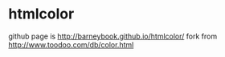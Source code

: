 # htmlcolor
github page is http://barneybook.github.io/htmlcolor/ 
fork from http://www.toodoo.com/db/color.html
